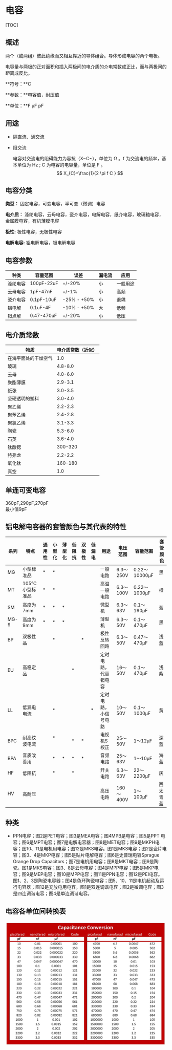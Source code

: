 # 电容

[TOC]

## 概述

两个（或两组）彼此绝缘而又相互靠近的导体组合。导体形成电容的两个电极。

电容量与两极的正对面积和插入两极间的电介质的介电常数成正比，而与两极间的距离成反比。

**符号：**C

**参数：**电容值，耐压值

**单位：**F  μF  pF

## 用途

* 隔直流、通交流

* 阻交流

  电容对交流电的阻碍能力为容抗（X~C~），单位为 Ω 。f 为交流电的频率，基本单位为 Hz ; C 为电容的电容量，单位是 F  。
$$
X_{C}=\frac{1}{2 \pi f C }
$$

## 电容分类

**类型：**      固定电容，可变电容，半可变（微调）电容

**电介质：**  涤纶电容，云母电容，瓷介电容，电解电容，纸介电容，玻璃釉电容，金属膜电容，有机薄膜电容

**极性:**         极性电容，无极性电容

**电解电容:** 铝电解电容，钽电解电容

## 电容参数

| 种类     | 容量范围   | 误差        | 漏电流 | 应用     |
|----------|------------|-------------|--------|----------|
| 涤纶电容 | 100pF-22uF | +/-20%      | 小     | 一般用途 |
| 云母电容 | 1pF-47nF   | +/-1%       | 小     | 高频     |
| 瓷介电容 | 0.1pF-10uF | -25% - +50% | 小     | 退耦     |
| 铝电解   | 0.1uF-4F   | -10% - +50% | 大     | 低频     |
| 钽点解   | 0.47-470uF | +/-20%      | 小     | 低压     |

## 电介质常数
| 物质                 | 电介质常数（近似） |
|----------------------|--------------------|
| 在海平面处的干燥空气 | 1.0                |
| 玻璃                 | 4.8-8.0            |
| 云母                 | 4.0-6.0            |
| 聚酯薄膜             | 2.9-3.1            |
| 纸张                 | 3.0-3.5            |
| 坚硬透明的塑料       | 3.0-4.0            |
| 聚乙烯               | 2.2-2.3            |
| 聚苯乙烯             | 2.4-2.8            |
| 聚氯乙烯             | 3.1-3.3            |
| 陶瓷                 | 5.3-6.0            |
| 石英                 | 3.6-4.0            |
| 钛酸锶               | 300-320            |
| 特弗龙               | 2.2-2.2            |
| 氧化钛               | 160-180            |
| 真空                 | 1.0                |

## 单连可变电容
360pF,290pF,270pF  
最小值9pF

## 铝电解电容器的套管颜色与其代表的特性 	

| 系列  | 特点          |通用性|小型化 |薄型化|低阻抗|双极性|低漏电| 用途               | 电压范围   | 容量范围       | 套管颜色 |
|------|---------------|---- |-----|-----|-----|-----|-----|--------------------|----------|---------------|---------|
| MG   | 小型标准品      |	*   |	*   |     |     |     |     | 一般电路            | 6.3～250V | 0.22～10000μF |	黑      |
| MT   | 105℃小型标准品 | *   | *   |     |     |     |     | 高温一般电路         | 6.3～100V | 0.22～1000μF 	| 橙      |
| SM   | 高度为7mm 	   | *   | *   | *   |　   |      |     | 微型机 	           | 6.3～63V  |	0.1～190μF 	 | 蓝       |
| MG-9 | 高度为9mm      | *   | * 	 | *   |     |　 	 |     | 薄型机 	           | 6.3～50V  |	0.1～470μF 	 | 黑       |
| BP   | 双极性品	      |	    | * 	|      |     | *	 |	   | 极性反转回路 	     | 6.3～50V  |	0.47～470μF   | 浅蓝     |
| EU   | 高稳定品       |     |     |      | * 	 | 	   |     | 定时电路，代替钽电容 |	16～50V    |	0.1～470μF    | 浅紫     |
| LL   | 低漏电电流      |    | *   |	   	| 	  |     | *   |	定时电路，小信号电路  |	10～50V   | 0.1～1000μF   |	黄       |
| BPC  | 耐高纹波电流 	 |     |* 　 |      | *   | *   |    |	电视机S校正          |	25～50V   | 1～12μF       |	深蓝     |
| BPA  | 音质改善用 	    |     |*   |*     | * 	| * 	|    	| 音频电路            |	25～63V   | 1～10μF       |	海蓝     |
| HF   | 低阻抗	       |     |*    |      |	*   |　   |	   | 开关电路            |	6.3～63V | 22～2200μF    |	灰     |
| HV   | 高耐压         | 	   | 	　 |      | 	　 |	　 	|     | 高压电路           |	160～400V | 1～100μF      |	西太青蓝 |

## 种类

* PPN电容；图2是PET电容；图3是MEA电容；图4MPB是电容；图5是PPT 电容；图6是MPT电容；图7是电解电容器；图8是MET电容；图9是MKPH电容；图10、11是电机用电容；图12是MKS电容。图1是MKS电容；图2是瓷片电容；图3、4是MKP电容；图5是贴片电解电容；图6是史普瑞电容Sprague Orange Drop Capacitors；图7是电机用电容；图8是MKT电容；图9是陶瓷。图1是MKS电容；图3、8是云母电容；图4是MPP电容；图5是MKP电容；图9是MEP电容；图10是MPP电容；图11是PPN电容；图12是PEI电容。图1、2、3是陶瓷电容器；图4是色环陶瓷电容；图5、10、11是电机起动及运行电容器；图12是充放电用电容。图1是双连调谐电容；图2是微调电容；图3是四连调谐电容；图4是单连调谐电容。

## 电容各单位间转换表

![](/Images/capacitance-conversion-table.jpg)